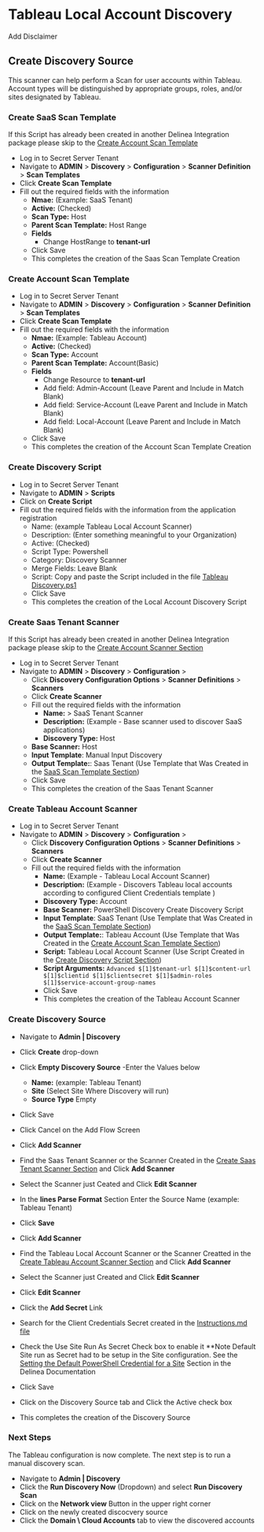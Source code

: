 # Tableau Local Account Discovery
Add Disclaimer
## Create Discovery Source

This scanner can help perform a Scan for user accounts within Tableau. Account types will be distinguished by appropriate groups, roles, and/or sites designated by Tableau.

### Create SaaS Scan Template
If this Script has already been created in another Delinea Integration package please skip
to the [Create Account Scan Template](#create-account-scan-template ) 

- Log in to Secret Server Tenant
- Navigate to **ADMIN** > **Discovery** > **Configuration** >   **Scanner Definition** > **Scan Templates** 
- Click **Create Scan Template**
- Fill out the required fields with the information
    - **Nmae:** (Example: SaaS Tenant)
    - **Active:** (Checked)
    - **Scan Type:** Host
    - **Parent Scan Template:** Host Range
    - **Fields**
        - Change HostRange to **tenant-url**
    - Click Save
    - This completes the creation of the Saas Scan Template Creation
 

### Create Account Scan Template

- Log in to Secret Server Tenant
- Navigate to **ADMIN** > **Discovery** > **Configuration** >   **Scanner Definition** > **Scan Templates** 
- Click **Create Scan Template**
- Fill out the required fields with the information
    - **Nmae:** (Example: Tableau Account)
    - **Active:** (Checked)
    - **Scan Type:** Account
    - **Parent Scan Template:** Account(Basic)
    - **Fields**
        - Change Resource to **tenant-url**
        - Add field: Admin-Account (Leave Parent and Include in Match Blank)
        - Add field: Service-Account (Leave Parent and Include in Match Blank)
        - Add field: Local-Account (Leave Parent and Include in Match Blank)
    - Click Save
    - This completes the creation of the Account Scan Template Creation
 
### Create Discovery Script

- Log in to Secret Server Tenant
- Navigate to **ADMIN** > **Scripts**
- Click on **Create Script**
- Fill out the required fields with the information from the application registration
    - Name: (example Tableau Local Account Scanner)
    - Description: (Enter something meaningful to your Organization)
    - Active: (Checked)
    - Script Type: Powershell
    - Category: Discovery Scanner
    - Merge Fields: Leave Blank
    - Script: Copy and paste the Script included in the file [Tableau Discovery.ps1](./Tableau%20Discovery.ps1)
    - Click Save
    - This completes the creation of the Local Account Discovery Script

### Create Saas Tenant Scanner

If this Script has already been created in another Delinea Integration package please skip
to the [Create Account Scanner Section](#create-Tableau-account-scanner) 

- Log in to Secret Server Tenant
- Navigate to **ADMIN** > **Discovery** > **Configuration** > 
    - Click **Discovery Configuration Options** > **Scanner Definitions** > **Scanners**
    - Click **Create Scanner**
    - Fill out the required fields with the information
        - **Name:** > SaaS Tenant Scanner 
        - **Description:** (Example - Base scanner used to discover SaaS applications)
        - **Discovery Type:**  Host
    - **Base Scanner:**  Host
    - **Input Template**: Manual Input Discovery
    - **Output Template:**: Saas Tenant (Use Template that Was Created in the [SaaS Scan Template Section](#create-saas-scan-template))
    - Click Save
    - This completes the creation of the Saas Tenant Scanner

### Create Tableau Account Scanner

- Log in to Secret Server Tenant
- Navigate to **ADMIN** > **Discovery** > **Configuration** > 
    - Click **Discovery Configuration Options** > **Scanner Definitions** > **Scanners**
    - Click **Create Scanner**
    - Fill out the required fields with the information
        - **Name:** (Example - Tableau Local Account Scanner) 
        - **Description:** (Example - Discovers Tableau local accounts according to configured Client Credentials template )
        - **Discovery Type:**  Account
        - **Base Scanner:** PowerShell Discovery Create Discovery Script
        - **Input Template**: SaaS Tenant (Use Template that Was Created in the [SaaS Scan Template Section](#create-saas-scan-template))
        - **Output Template:**: Tableau Account  (Use Template that Was Created in the [Create Account Scan Template Section](#create-account-scan-template))
        - **Script:** Tableau Local Account Scanner (Use Script Created in the [Create Discovery Script Section](#create-discovery-script))
        - **Script Arguments:** ```Advanced $[1]$tenant-url $[1]$content-url $[1]$clientid $[1]$clientsecret $[1]$admin-roles $[1]$service-account-group-names```
        - Click Save
        - This completes the creation of the Tableau Account Scanner

### Create Discovery Source

- Navigate to **Admin | Discovery**
- Click **Create** drop-down
- Click **Empty Discovery Source**
-Enter the Values below
    - **Name:** (example: Tableau Tenant)
    - **Site** (Select Site Where Discovery will run)
    - **Source Type** Empty
- Click Save
- Click Cancel on the Add Flow Screen
- Click **Add Scanner**
- Find the Saas Tenant Scanner or the Scanner Created in the [Create Saas Tenant Scanner Section](#create-saas-tenant-scanner) and Click **Add Scanner**
- Select the Scanner just Ceated and Click **Edit Scanner**
- In the **lines Parse Format** Section Enter the Source Name (example: Tableau Tenant)
- Click **Save**

- Click **Add Scanner**
- Find the Tableau Local Account Scanner  or the Scanner Creatted in the [Create Tableau Account Scanner Section](#create-Tableau-account-scanner) and Click **Add Scanner**
- Select the Scanner just Created and Click **Edit Scanner**
- Click **Edit Scanner**
- Click the **Add Secret** Link
- Search for the Client Credentials Secret created in the [Instructions.md file](../Instructions.md)
- Check the Use Site Run As Secret Check box to enable it
    **Note Default Site run as Secret had to be setup in the Site configuration.
    See the [Setting the Default PowerShell Credential for a Site](https://docs.delinea.com/online-help/secret-server/authentication/secret-based-credentials-for-scripts/index.htm?Highlight=site) Section in the Delinea Documentation
- Click Save
- Click on the Discovery Source tab and Click the Active check box
- This completes the creation of the Discovery Source


### Next Steps

 The Tableau configuration is now complete.  The next step is to run a manual discovery scan.
- Navigate to  **Admin | Discovery**
- Click the **Run Discovery Now** (Dropdown) and select **Run Discovery Scan**
- Click on the **Network view** Button in the upper right corner
- Click on the newly created discocvery source
- Click the **Domain \ Cloud Accounts** tab to view the discovered accounts

